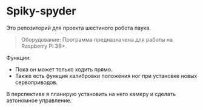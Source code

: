 # Spiky-spyder
Это репозиторий для проекта шестиного робота паука.

>Оборудование: Программа предназначена для работы на Raspberry Pi 3B+.

Функции:
+ Пока он может только ходить прямо.
+ Также есть функция калибровки положения ног при установке новых сервоприводов.

В перспективе я планирую установить на него камеру и сделать автономное управление.
